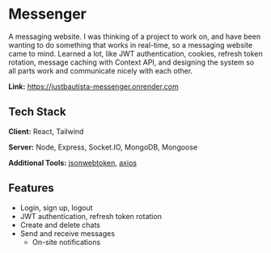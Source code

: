 
# Messenger

A messaging website. I was thinking of a project to work on, and have been wanting to do something that works in real-time, so a messaging website came to mind. Learned a lot, like JWT authentication, cookies, refresh token rotation, message caching with Context API, and designing the system so all parts work and communicate nicely with each other.

**Link:** https://justbautista-messenger.onrender.com
## Tech Stack

**Client:** React, Tailwind

**Server:** Node, Express, Socket.IO, MongoDB, Mongoose

**Additional Tools:**
[jsonwebtoken](https://github.com/auth0/node-jsonwebtoken), [axios](https://axios-http.com/)


## Features

- Login, sign up, logout
- JWT authentication, refresh token rotation
- Create and delete chats
- Send and receive messages
  - On-site notifications 



